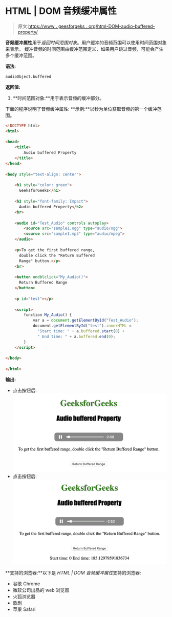 # HTML | DOM 音频缓冲属性

> 原文:[https://www . geesforgeks . org/html-DOM-audio-buffered-property/](https://www.geeksforgeeks.org/html-dom-audio-buffered-property/)

**音频缓冲属性**用于*返回时间范围对象*。用户缓冲的音频范围可以使用时间范围对象来表示。
缓冲音频的时间范围由缓冲范围定义，如果用户跳过音频，可能会产生多个缓冲范围。

**语法:**

```html
audioObject.buffered
```

**返回值:**

1.  **时间范围对象:**用于表示音频的缓冲部分。

下面的程序说明了音频缓冲属性:
**示例:**以秒为单位获取音频的第一个缓冲范围。

```html
<!DOCTYPE html>
<html>

<head>
    <title>
        Audio buffered Property
    </title>
</head>

<body style="text-align: center">

    <h1 style="color: green">
      GeeksforGeeks</h1>

    <h2 style="font-family: Impact">
      Audio buffered Property</h2>
    <br>

    <audio id="Test_Audio" controls autoplay>
        <source src="sample1.ogg" type="audio/ogg">
        <source src="sample1.mp3" type="audio/mpeg">
    </audio>

    <p>To get the first buffered range, 
      double click the "Return Buffered
      Range" button.</p>
    <br>

    <button ondblclick="My_Audio()">
      Return Buffered Range
    </button>

    <p id="test"></p>

    <script>
        function My_Audio() {
            var a = document.getElementById("Test_Audio");
            document.getElementById("test").innerHTML = 
              "Start time: " + a.buffered.start(0) + 
              " End time: " + a.buffered.end(0);
        }
    </script>

</body>

</html>
```

**输出:**

*   点击按钮后:
    ![](img/ce4cb6f78376b3e7b9eca94d6f783677.png)
*   点击按钮后:
    ![](img/7afa8c3e597317580ef47c3b9e231636.png)

**支持的浏览器:**以下是 *HTML | DOM 音频缓冲属性*支持的浏览器:

*   谷歌 Chrome
*   微软公司出品的 web 浏览器
*   火狐浏览器
*   歌剧
*   苹果 Safari